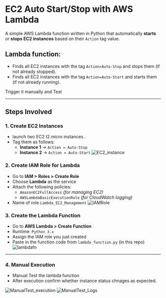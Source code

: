 #  EC2 Auto Start/Stop with AWS Lambda

A simple AWS Lambda function written in Python that automatically **starts** or **stops EC2 instances** based on their `Action` tag value.

## Lambda function:
- Finds all EC2 instances with the tag `Action=Auto-Stop` and stops them (if not already stopped).
- Finds all EC2 instances with the tag `Action=Auto-Start` and starts them (if not already running).

Trigger it manually and Test 

---

## Steps Involved

### 1. Create EC2 Instances
- launch two EC2 t2.micro instances .
- Tag them as follows:
  - **Instance 1** → `Action = Auto-Stop`
  - **Instance 2** → `Action = Auto-Start`
  ![EC2_instance](https://github.com/user-attachments/assets/37ff74b7-decf-41fc-beaf-d913ae8e7f8d)


### 2. Create IAM Role for Lambda
- Go to **IAM > Roles > Create Role**
- Choose **Lambda** as the service
- Attach the following policies:
  - `AmazonEC2FullAccess` *(for managing EC2)*
  - `AWSLambdaBasicExecutionRole` *(for CloudWatch logging)*
- Name of role `Lambda_EC2_Management`
![IAMRole](https://github.com/user-attachments/assets/a339f667-5f9d-4bbb-a8e8-d8fb83c7ae92)

### 3. Create the Lambda Function
- Go to **AWS Lambda > Create Function**
- Runtime: `Python 3.x`
- Assign the IAM role you just created
- Paste in the function code from `lambda_function.py` (in this repo)
![lambdafn](https://github.com/user-attachments/assets/76969a81-309d-461b-91cc-67fe12e6f739)

---
### 4. Manual Execution
- Manual Test the lambda function
- After execution confirm whether instance status chnages as expected.
  
![ManualTest_execution](https://github.com/user-attachments/assets/d8d992bb-7c02-4a5a-a73e-f1f64f858378)
![ManualTest_Logs](https://github.com/user-attachments/assets/9480f10b-e306-49d1-bc2e-d27d799f6e50)
